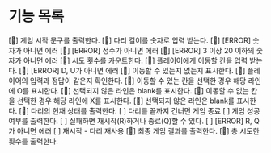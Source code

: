 # 기능 목록

[:deciduous_tree:] 게임 시작 문구를 출력한다.
[:deciduous_tree:] 다리 길이를 숫자로 입력 받는다.
    [:deciduous_tree:] [ERROR] 숫자가 아니면 에러
    [:deciduous_tree:] [ERROR] 정수가 아니면 에러
    [:deciduous_tree:] [ERROR] 3 이상 20 이하의 숫자가 아니면 에러
[:deciduous_tree:] 시도 횟수를 카운트한다.
[:deciduous_tree:] 플레이어에게 이동할 칸을 입력 받는다.
    [:deciduous_tree:] [ERROR] D, U가 아니면 에러
[:deciduous_tree:] 이동할 수 있는지 없는지 표시한다.
    [:deciduous_tree:] 플레이어의 입력과 정답이 같은지 확인한다.
    [:deciduous_tree:] 이동할 수 있는 칸을 선택한 경우 해당 라인에 O를 표시한다.
        [:deciduous_tree:] 선택되지 않은 라인은 blank를 표시한다.
    [:deciduous_tree:] 이동할 수 없는 칸을 선택한 경우 해당 라인에 X를 표시한다.
        [:deciduous_tree:] 선택되지 않은 라인은 blank를 표시한다.
[:deciduous_tree:] 다리의 현재 상태를 출력한다.
[ ] 다리를 끝까지 건너면 게임 종료
[ ] 게임 성공 여부를 출력한다.
[ ] 실패하면 재시작(R)하거나 종료(Q)할 수 있다.
    [ ] [ERROR] R, Q가 아니면 에러
[ ] 재시작 - 다리 재사용
[:deciduous_tree:] 최종 게임 결과를 출력한다.
[:deciduous_tree:] 총 시도한 횟수를 출력한다.